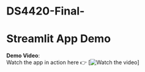 # DS4420-Final-
# Streamlit App Demo
**Demo Video**:  
Watch the app in action here 👉 [![Watch the video]((https://northeastern.zoom.us/rec/share/F_BTfSfh0Y63y_SJySMQuDG_MBwfuTesqx-u4dch9WQ3En8TtSI1_kpIbzCXsdhf.JCf1UgF--6lVI8hv?startTime=1744555143000))]

